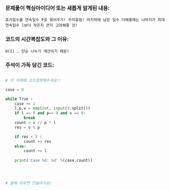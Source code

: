 ### 문제풀이 핵심아이디어 또는 새롭게 알게된 내용: 
    휴가일수를 연속일수 P로 묶어주기! 주의할점! 마지막에 남은 일수 더해줄때는 나머지가 최대연속일수 l보다 작은지 큰지 고려해줄 것!
    
### 코드의 시간복잡도와 그 이유:
    O(1) , 단순 나누기 계산이기 때문!
    
    
### 주석이 가득 담긴 코드:
```python

# 이 아래에 코드입력해주세요!!

case = 0

while True :
    case += 1
    l,p,v = map(int, input().split())
    if l == 0 and p== 0 and v == 0:
        break
    count = v // p * l
    res = v % p

    if res < l :
        count += res
    else:
        count += l
 
    print('Case %d: %d' %(case,count))




# 밑에 지우면 안올라가요!
```
